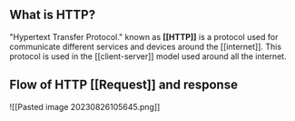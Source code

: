 ## What is HTTP?

"Hypertext Transfer Protocol." known as **[[HTTP]]** is a protocol used for communicate different services and devices around the [[internet]]. This protocol is used in the [[client-server]] model used around all the internet.


## Flow of HTTP [[Request]] and response

![[Pasted image 20230826105645.png]]
